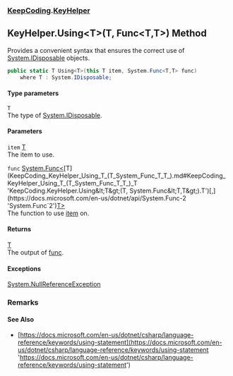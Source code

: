 ### [KeepCoding](KeepCoding.md 'KeepCoding').[KeyHelper](KeepCoding_KeyHelper.md 'KeepCoding.KeyHelper')
## KeyHelper.Using&lt;T&gt;(T, Func&lt;T,T&gt;) Method
Provides a convenient syntax that ensures the correct use of [System.IDisposable](https://docs.microsoft.com/en-us/dotnet/api/System.IDisposable 'System.IDisposable') objects.  
```csharp
public static T Using<T>(this T item, System.Func<T,T> func)
    where T : System.IDisposable;
```
#### Type parameters
<a name='KeepCoding_KeyHelper_Using_T_(T_System_Func_T_T_)_T'></a>
`T`  
The type of [System.IDisposable](https://docs.microsoft.com/en-us/dotnet/api/System.IDisposable 'System.IDisposable').
  
#### Parameters
<a name='KeepCoding_KeyHelper_Using_T_(T_System_Func_T_T_)_item'></a>
`item` [T](KeepCoding_KeyHelper_Using_T_(T_System_Func_T_T_).md#KeepCoding_KeyHelper_Using_T_(T_System_Func_T_T_)_T 'KeepCoding.KeyHelper.Using&lt;T&gt;(T, System.Func&lt;T,T&gt;).T')  
The item to use.
  
<a name='KeepCoding_KeyHelper_Using_T_(T_System_Func_T_T_)_func'></a>
`func` [System.Func&lt;](https://docs.microsoft.com/en-us/dotnet/api/System.Func-2 'System.Func`2')[T](KeepCoding_KeyHelper_Using_T_(T_System_Func_T_T_).md#KeepCoding_KeyHelper_Using_T_(T_System_Func_T_T_)_T 'KeepCoding.KeyHelper.Using&lt;T&gt;(T, System.Func&lt;T,T&gt;).T')[,](https://docs.microsoft.com/en-us/dotnet/api/System.Func-2 'System.Func`2')[T](KeepCoding_KeyHelper_Using_T_(T_System_Func_T_T_).md#KeepCoding_KeyHelper_Using_T_(T_System_Func_T_T_)_T 'KeepCoding.KeyHelper.Using&lt;T&gt;(T, System.Func&lt;T,T&gt;).T')[&gt;](https://docs.microsoft.com/en-us/dotnet/api/System.Func-2 'System.Func`2')  
The function to use [item](KeepCoding_KeyHelper_Using_T_(T_System_Func_T_T_).md#KeepCoding_KeyHelper_Using_T_(T_System_Func_T_T_)_item 'KeepCoding.KeyHelper.Using&lt;T&gt;(T, System.Func&lt;T,T&gt;).item') on.
  
#### Returns
[T](KeepCoding_KeyHelper_Using_T_(T_System_Func_T_T_).md#KeepCoding_KeyHelper_Using_T_(T_System_Func_T_T_)_T 'KeepCoding.KeyHelper.Using&lt;T&gt;(T, System.Func&lt;T,T&gt;).T')  
The output of [func](KeepCoding_KeyHelper_Using_T_(T_System_Func_T_T_).md#KeepCoding_KeyHelper_Using_T_(T_System_Func_T_T_)_func 'KeepCoding.KeyHelper.Using&lt;T&gt;(T, System.Func&lt;T,T&gt;).func').
#### Exceptions
[System.NullReferenceException](https://docs.microsoft.com/en-us/dotnet/api/System.NullReferenceException 'System.NullReferenceException')  
### Remarks
#### See Also
- [https://docs.microsoft.com/en-us/dotnet/csharp/language-reference/keywords/using-statement](https://docs.microsoft.com/en-us/dotnet/csharp/language-reference/keywords/using-statement 'https://docs.microsoft.com/en-us/dotnet/csharp/language-reference/keywords/using-statement')
